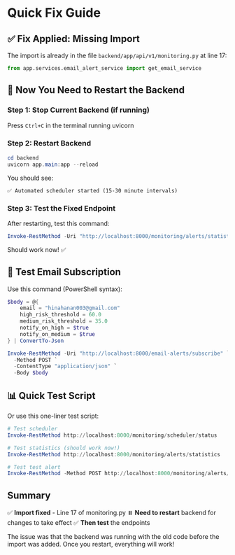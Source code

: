 # Quick Fix Guide

## ✅ Fix Applied: Missing Import

The import is already in the file `backend/app/api/v1/monitoring.py` at line 17:
```python
from app.services.email_alert_service import get_email_service
```

## 🔄 Now You Need to Restart the Backend

### Step 1: Stop Current Backend (if running)
Press `Ctrl+C` in the terminal running uvicorn

### Step 2: Restart Backend
```powershell
cd backend
uvicorn app.main:app --reload
```

You should see:
```
✅ Automated scheduler started (15-30 minute intervals)
```

### Step 3: Test the Fixed Endpoint

After restarting, test this command:
```powershell
Invoke-RestMethod -Uri "http://localhost:8000/monitoring/alerts/statistics"
```

Should work now! ✅

## 📧 Test Email Subscription

Use this command (PowerShell syntax):

```powershell
$body = @{
    email = "hinahanan003@gmail.com"
    high_risk_threshold = 60.0
    medium_risk_threshold = 35.0
    notify_on_high = $true
    notify_on_medium = $true
} | ConvertTo-Json

Invoke-RestMethod -Uri "http://localhost:8000/email-alerts/subscribe" `
  -Method POST `
  -ContentType "application/json" `
  -Body $body
```

## 📊 Quick Test Script

Or use this one-liner test script:

```powershell
# Test scheduler
Invoke-RestMethod http://localhost:8000/monitoring/scheduler/status

# Test statistics (should work now!)
Invoke-RestMethod http://localhost:8000/monitoring/alerts/statistics

# Test test alert
Invoke-RestMethod -Method POST http://localhost:8000/monitoring/alerts/test/hinahanan003@gmail.com
```

## Summary

✅ **Import fixed** - Line 17 of monitoring.py
⏸️ **Need to restart** backend for changes to take effect
✅ **Then test** the endpoints

The issue was that the backend was running with the old code before the import was added. Once you restart, everything will work!


